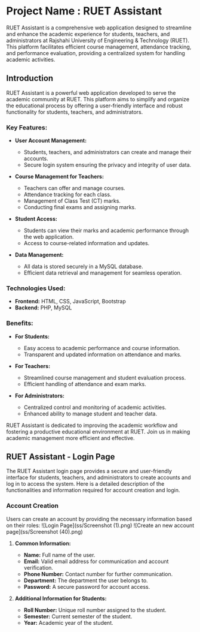 # Project Name : RUET Assistant

RUET Assistant is a comprehensive web application designed to streamline and enhance the academic experience for students, teachers, and administrators at Rajshahi University of Engineering & Technology (RUET). This platform facilitates efficient course management, attendance tracking, and performance evaluation, providing a centralized system for handling academic activities.

## Introduction

RUET Assistant is a powerful web application developed to serve the academic community at RUET. This platform aims to simplify and organize the educational process by offering a user-friendly interface and robust functionality for students, teachers, and administrators. 

### Key Features:

- **User Account Management:** 
  - Students, teachers, and administrators can create and manage their accounts.
  - Secure login system ensuring the privacy and integrity of user data.

- **Course Management for Teachers:**
  - Teachers can offer and manage courses.
  - Attendance tracking for each class.
  - Management of Class Test (CT) marks.
  - Conducting final exams and assigning marks.

- **Student Access:**
  - Students can view their marks and academic performance through the web application.
  - Access to course-related information and updates.

- **Data Management:**
  - All data is stored securely in a MySQL database.
  - Efficient data retrieval and management for seamless operation.

### Technologies Used:

- **Frontend:** HTML, CSS, JavaScript, Bootstrap
- **Backend:** PHP, MySQL

### Benefits:

- **For Students:**
  - Easy access to academic performance and course information.
  - Transparent and updated information on attendance and marks.

- **For Teachers:**
  - Streamlined course management and student evaluation process.
  - Efficient handling of attendance and exam marks.

- **For Administrators:**
  - Centralized control and monitoring of academic activities.
  - Enhanced ability to manage student and teacher data.

RUET Assistant is dedicated to improving the academic workflow and fostering a productive educational environment at RUET. Join us in making academic management more efficient and effective.

## RUET Assistant - Login Page

The RUET Assistant login page provides a secure and user-friendly interface for students, teachers, and administrators to create accounts and log in to access the system. Here is a detailed description of the functionalities and information required for account creation and login.



### Account Creation

Users can create an account by providing the necessary information based on their roles:
![Login Page](ss/Screenshot (1).png)
![Create an new account page](ss/Screenshot (40).png)
1. **Common Information:**
   - **Name:** Full name of the user.
   - **Email:** Valid email address for communication and account verification.
   - **Phone Number:** Contact number for further communication.
   - **Department:** The department the user belongs to.
   - **Password:** A secure password for account access.

2. **Additional Information for Students:**
   - **Roll Number:** Unique roll number assigned to the student.
   - **Semester:** Current semester of the student.
   - **Year:** Academic year of the student.

